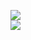 [![](https://img.shields.io/badge/Made%20With-Github%20Spray-lightgrey.svg?style=for-the-badge&logo=github)](https://github.com/Annihil/github-spray#22938)  
[![](https://i.imgur.com/2DrTn0Z.gif)](https://github.com/Annihil/github-spray)